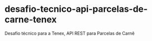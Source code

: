 # desafio-tecnico-api-parcelas-de-carne-tenex
Desafio técnico para a Tenex, API REST para Parcelas de Carnê
